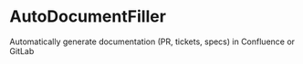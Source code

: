 # AutoDocumentFiller
Automatically generate documentation (PR, tickets, specs) in Confluence or GitLab

